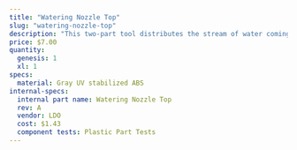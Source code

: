 ```yaml
---
title: "Watering Nozzle Top"
slug: "watering-nozzle-top"
description: "This two-part tool distributes the stream of water coming from the UTM into a gentle shower for your plants."
price: $7.00
quantity:
  genesis: 1
  xl: 1
specs:
  material: Gray UV stabilized ABS
internal-specs:
  internal part name: Watering Nozzle Top
  rev: A
  vendor: LDO
  cost: $1.43
  component tests: Plastic Part Tests
---
```


